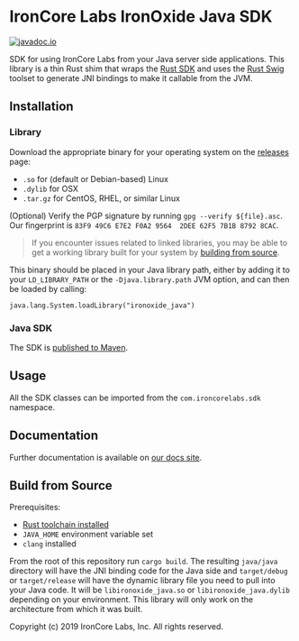# IronCore Labs IronOxide Java SDK
 [![javadoc.io](https://javadoc.io/badge2/com.ironcorelabs/ironoxide-java/javadoc.io.svg)](https://javadoc.io/doc/com.ironcorelabs/ironoxide-java) 

SDK for using IronCore Labs from your Java server side applications. This library is a thin Rust shim that wraps the [Rust SDK](https://github.com/IronCoreLabs/ironoxide) and uses the [Rust Swig](https://github.com/Dushistov/rust_swig) toolset to generate JNI bindings to make it callable from the JVM.

## Installation
### Library 

Download the appropriate binary for your operating system on the [releases](https://github.com/IronCoreLabs/ironoxide-java/releases) page:
- `.so` for (default or Debian-based) Linux
- `.dylib` for OSX
- `.tar.gz` for CentOS, RHEL, or similar Linux

(Optional) Verify the PGP signature by running `gpg --verify ${file}.asc`. Our fingerprint is `83F9 49C6 E7E2 F0A2 9564  2DEE 62F5 7B1B 8792 8CAC`.

> If you encounter issues related to linked libraries, you may be able to get a working library built for your system by [building from source](#build-from-source).

This binary should be placed in your Java library path,
either by adding it to your `LD_LIBRARY_PATH` or the `-Djava.library.path` JVM option, 
and can then be loaded by calling:

```
java.lang.System.loadLibrary("ironoxide_java")
```

### Java SDK

The SDK is [published to Maven](https://search.maven.org/artifact/com.ironcorelabs/ironoxide-java).	

## Usage

All the SDK classes can be imported from the `com.ironcorelabs.sdk` namespace.

## Documentation

Further documentation is available on [our docs site](https://docs.ironcorelabs.com/ironoxide-java-sdk/).

## Build from Source

Prerequisites:

+ [Rust toolchain installed](https://www.rust-lang.org/tools/install)
+ `JAVA_HOME` environment variable set
+ `clang` installed

From the root of this repository run `cargo build`. The resulting `java/java` directory will have the JNI binding code for the Java side and `target/debug` or `target/release` will have the dynamic library file you need to pull into your Java code. It will be `libironoxide_java.so` or `libironoxide_java.dylib` depending on your environment. This library will only work on the architecture from which it was built.

Copyright (c)  2019  IronCore Labs, Inc.
All rights reserved.
